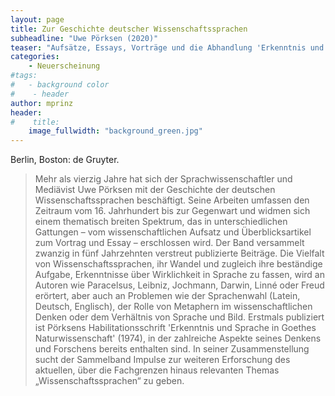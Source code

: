 ```yaml
---
layout: page
title: Zur Geschichte deutscher Wissenschaftssprachen  
subheadline: "Uwe Pörksen (2020)"
teaser: "Aufsätze, Essays, Vorträge und die Abhandlung 'Erkenntnis und Sprache in Goethes Naturwissenschaft', hg. v. Jürgen Schiewe (Lingua Academica 5)"
categories:
    - Neuerscheinung
#tags:
#   - background color
#    - header
author: mprinz
header:
#    title: 
    image_fullwidth: "background_green.jpg"
---
```





Berlin, Boston: de Gruyter.

> Mehr als vierzig Jahre hat sich der Sprachwissenschaftler und Mediävist Uwe Pörksen mit der Geschichte der deutschen Wissenschaftssprachen beschäftigt. Seine Arbeiten umfassen den Zeitraum vom 16. Jahrhundert bis zur Gegenwart und widmen sich einem thematisch breiten Spektrum, das in unterschiedlichen Gattungen – vom wissenschaftlichen Aufsatz und Überblicksartikel zum Vortrag und Essay – erschlossen wird. 
Der Band versammelt zwanzig in fünf Jahrzehnten verstreut publizierte Beiträge. Die Vielfalt von Wissenschaftssprachen, ihr Wandel und zugleich ihre beständige Aufgabe, Erkenntnisse über Wirklichkeit in Sprache zu fassen, wird an Autoren wie Paracelsus, Leibniz, Jochmann, Darwin, Linné oder Freud erörtert, aber auch an Problemen wie der Sprachenwahl (Latein, Deutsch, Englisch), der Rolle von Metaphern im wissenschaftlichen Denken oder dem Verhältnis von Sprache und Bild. Erstmals publiziert ist Pörksens Habilitationsschrift 'Erkenntnis und Sprache in Goethes Naturwissenschaft' (1974), in der zahlreiche Aspekte seines Denkens und Forschens bereits enthalten sind. 
In seiner Zusammenstellung sucht der Sammelband Impulse zur weiteren Erforschung des aktuellen, über die Fachgrenzen hinaus relevanten Themas „Wissenschaftssprachen“ zu geben.

